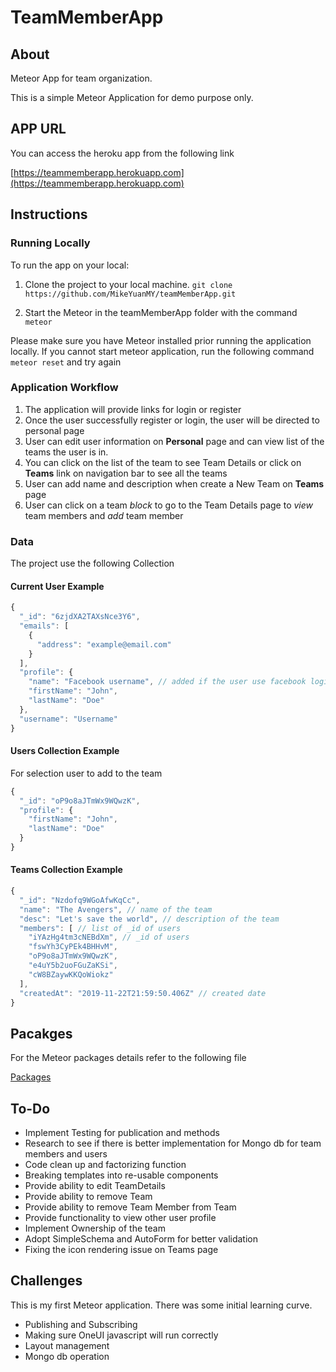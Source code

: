 # TeamMemberApp

## About

Meteor App for team organization.

This is a simple Meteor Application for demo purpose only.

## APP URL

You can access the heroku app from the following link

[https://teammemberapp.herokuapp.com](https://teammemberapp.herokuapp.com)

## Instructions

### Running Locally

To run the app on your local:

1. Clone the project to your local machine. `git clone https://github.com/MikeYuanMY/teamMemberApp.git`

2. Start the Meteor in the teamMemberApp folder with the command `meteor`

Please make sure you have Meteor installed prior running the application locally.
If you cannot start meteor application, run the following command `meteor reset` and try again

### Application Workflow

1. The application will provide links for login or register
2. Once the user successfully register or login, the user will be directed to personal page
3. User can edit user information on **Personal** page and can view list of the teams the user is in.
4. You can click on the list of the team to see Team Details or click on **Teams** link on navigation bar to see all the teams
5. User can add name and description when create a New Team on **Teams** page
6. User can click on a team _block_ to go to the Team Details page to _view_ team members and _add_ team member

### Data

The project use the following Collection

#### Current User Example

```javascript
{
  "_id": "6zjdXA2TAXsNce3Y6",
  "emails": [
    {
      "address": "example@email.com"
    }
  ],
  "profile": {
    "name": "Facebook username", // added if the user use facebook login
    "firstName": "John",
    "lastName": "Doe"
  },
  "username": "Username"
}
```

#### Users Collection Example

For selection user to add to the team

```javascript
{
  "_id": "oP9o8aJTmWx9WQwzK",
  "profile": {
    "firstName": "John",
    "lastName": "Doe"
  }
}
```

#### Teams Collection Example

```javascript
{
  "_id": "Nzdofq9WGoAfwKqCc",
  "name": "The Avengers", // name of the team
  "desc": "Let's save the world", // description of the team
  "members": [ // list of _id of users
    "iYAzHg4tm3cNEBdXm", // _id of users
    "fswYh3CyPEk4BHHvM",
    "oP9o8aJTmWx9WQwzK",
    "e4uY5b2uoFGuZaKSi",
    "cW8BZaywKKQoWiokz"
  ],
  "createdAt": "2019-11-22T21:59:50.406Z" // created date
}
```

## Pacakges

For the Meteor packages details refer to the following file

[Packages](./.meteor/packages)

## To-Do

- Implement Testing for publication and methods
- Research to see if there is better implementation for Mongo db for team members and users
- Code clean up and factorizing function
- Breaking templates into re-usable components
- Provide ability to edit TeamDetails
- Provide ability to remove Team
- Provide ability to remove Team Member from Team
- Provide functionality to view other user profile
- Implement Ownership of the team
- Adopt SimpleSchema and AutoForm for better validation
- Fixing the icon rendering issue on Teams page

## Challenges

This is my first Meteor application. There was some initial learning curve.

- Publishing and Subscribing
- Making sure OneUI javascript will run correctly
- Layout management
- Mongo db operation
